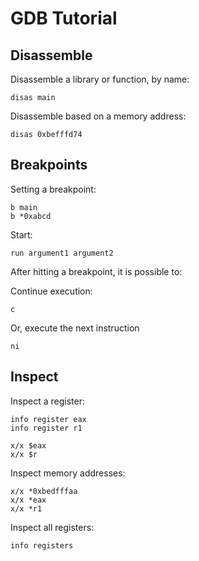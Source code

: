 # GDB Tutorial


## Disassemble

Disassemble a library or function, by name:

```
disas main
```

Disassemble based on a memory address:
```
disas 0xbefffd74
```


## Breakpoints

Setting a breakpoint:
```
b main
b *0xabcd
```

Start:
```
run argument1 argument2
```

After hitting a breakpoint, it is possible to:

Continue execution:
```
c
```

Or, execute the next instruction
```
ni
```

## Inspect

Inspect a register:
```
info register eax
info register r1

x/x $eax
x/x $r
```

Inspect memory addresses:
```
x/x *0xbedfffaa
x/x *eax
x/x *r1
```

Inspect all registers:
```
info registers
```
